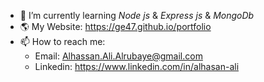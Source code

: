 
- 🌱 I’m currently learning _Node js_ & _Express js_ & _MongoDb_
- 🌎 My Website: https://ge47.github.io/portfolio
- 📫 How to reach me: 
  - Email: Alhassan.Ali.Alrubaye@gmail.com
  - Linkedin: https://www.linkedin.com/in/alhasan-ali


